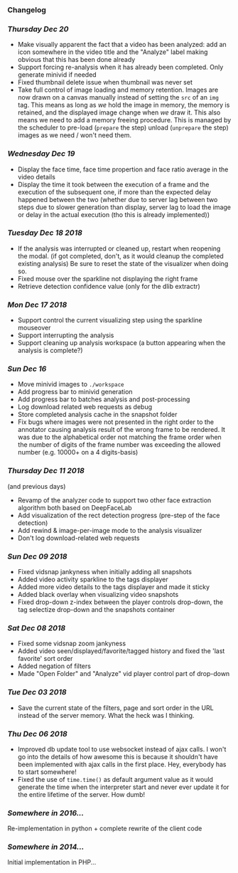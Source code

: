 ### Changelog

### *Thursday Dec 20*

* Make visually apparent the fact that a video has been analyzed: add an icon somewhere in the video title and the "Analyze" label making obvious that this has been done already
* Support forcing re-analysis when it has already been completed. Only generate minivid if needed
* Fixed thumbnail delete issue when thumbnail was never set
* Take full control of image loading and memory retention. Images are now drawn on a canvas manually instead of setting the `src` of an `img` tag. This means as long as *we* hold the image in memory, the memory is retained, and the displayed image change when *we* draw it. This also means we need to add a memory freeing procedure. This is managed by the scheduler to pre-load (`prepare` the step) unload (`unprepare` the step) images as we need / won't need them.

### *Wednesday Dec 19*

* Display the face time, face time propertion and face ratio average in the video details
* Display the time it took between the execution of a frame and the execution of the subsequent one, if more than the expected delay happened between the two (whether due to server lag between two steps due to slower generation than display, server lag to load the image or delay in the actual execution (tho this is already implemented))


### *Tuesday Dec 18 2018*

* If the analysis was interrupted or cleaned up, restart when reopening the modal.
  (if got completed, don't, as it would cleanup the completed existing analysis)
  Be sure to reset the state of the visualizer when doing so.
* Fixed mouse over the sparkline not displaying the right frame
* Retrieve detection confidence value (only for the dlib extractr)

### *Mon Dec 17 2018*

* Support control the current visualizing step using the sparkline mouseover
* Support interrupting the analysis
* Support cleaning up analysis workspace (a button appearing when the analysis is complete?)

### *Sun Dec 16*

* Move minivid images to `./workspace`
* Add progress bar to minivid generation
* Add progress bar to batches analysis and post-processing
* Log download related web requests as debug
* Store completed analysis cache in the snapshot folder
* Fix bugs where images were not presented in the right order to the annotator causing analysis
  result of the wrong frame to be rendered.
  It was due to the alphabetical order not matching the frame order when the number of digits of the
  frame number was exceeding the allowed number (e.g. 10000+ on a 4 digits-basis)

### *Thursday Dec 11 2018*

(and previous days)

* Revamp of the analyzer code to support two other face extraction algorithm both based on DeepFaceLab
* Add visualization of the rect detection progress (pre-step of the face detection)
* Add rewind & image-per-image mode to the analysis visualizer
* Don't log download-related web requests

### *Sun Dec 09 2018*

* Fixed vidsnap jankyness when initially adding all snapshots
* Added video activity sparkline to the tags displayer
* Added more video details to the tags displayer and made it sticky
* Added black overlay when visualizing video snapshots
* Fixed drop-down z-index between the player controls drop-down, the tag selectize drop-down and the snapshots container

### *Sat Dec 08 2018*

* Fixed some vidsnap zoom jankyness
* Added video seen/displayed/favorite/tagged history and fixed the 'last favorite' sort order
* Added negation of filters
* Made "Open Folder" and "Analyze" vid player control part of drop-down


### *Tue Dec 03 2018*

* Save the current state of the filters, page and sort order in the URL instead of the server memory. What the heck was I thinking.

### *Thu Dec 06 2018*

* Improved db update tool to use websocket instead of ajax calls. I won't go into the details of how awesome this is because it shouldn't have been implemented with ajax calls in the first place. Hey, everybody has to start somewhere!
* Fixed the use of `time.time()` as default argument value as it would generate the time when the interpreter start and never ever update it for the entire lifetime of the server. How dumb!

### *Somewhere in 2016...*

Re-implementation in python + complete rewrite of the client code

### *Somewhere in 2014...*

Initial implementation in PHP...